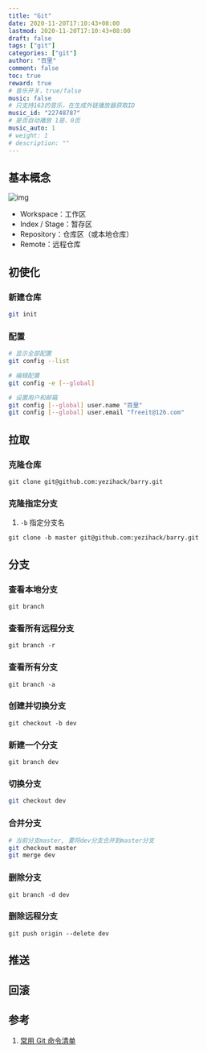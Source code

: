 ```yaml
---
title: "Git"
date: 2020-11-20T17:10:43+08:00
lastmod: 2020-11-20T17:10:43+08:00
draft: false
tags: ["git"]
categories: ["git"]
author: "百里"
comment: false
toc: true
reward: true
# 音乐开关，true/false
music: false
# 只支持163的音乐，在生成外链播放器获取ID
music_id: "22748787"
# 是否自动播放 1是，0否
music_auto: 1
# weight: 1
# description: ""
---
```


## 基本概念

![img](http://www.ruanyifeng.com/blogimg/asset/2015/bg2015120901.png)

- Workspace：工作区
- Index / Stage：暂存区
- Repository：仓库区（或本地仓库）
- Remote：远程仓库



## 初使化

### 新建仓库

```sh
git init 
```

### 配置

```sh
# 显示全部配置
git config --list 

# 编辑配置
git config -e [--global]

# 设置用户和邮箱
git config [--global] user.name "百里"
git config [--global] user.email "freeit@126.com"
```

## 拉取

### 克隆仓库

`git clone git@github.com:yezihack/barry.git `

### 克隆指定分支

1. `-b` 指定分支名

`git clone -b master git@github.com:yezihack/barry.git`

## 分支 

### 查看本地分支

`git branch`

### 查看所有远程分支 

`git branch -r`

### 查看所有分支 

`git branch -a`

### 创建并切换分支

`git checkout -b dev`

### 新建一个分支 

`git branch dev`

### 切换分支

```sh
git checkout dev
```

### 合并分支 

```sh
# 当前分支master, 要将dev分支合并到master分支
git checkout master
git merge dev
```

### 删除分支 

`git branch -d dev`

### 删除远程分支

`git push origin --delete dev`

## 推送

## 回滚





## 参考

1. [常用 Git 命令清单](https://www.ruanyifeng.com/blog/2015/12/git-cheat-sheet.html)